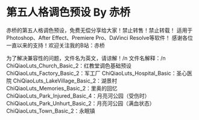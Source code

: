 # 第五人格调色预设 By 赤桥
赤桥的第五人格调色预设，免费无偿分享给大家！禁止转售！禁止转载！ 适用于Photoshop、After Effect、Premiere Pro、DaVinci Resolve等软件！ 感谢各位一直以来的支持！欢迎关注我的B站：赤桥

为了解决兼容性的问题，文件名为英文，请谅解！/n
文件名解释：/n
ChiQiaoLuts_Church_Basic_2：红教堂调色基础预设
ChiQiaoLuts_Factory_Basic_2：军工厂
ChiQiaoLuts_Hospital_Basic：圣心医院
ChiQiaoLuts_LakeVillage_Basic_2：湖景村
ChiQiaoLuts_Memories_Basic_2：里奥的回忆
ChiQiaoLuts_Park_Injured_Basic_4：月亮河公园（受伤时）
ChiQiaoLuts_Park_Unhurt_Basic_2：月亮河公园（满血状态）
ChiQiaoLuts_Town_Basic_2：永眠镇
